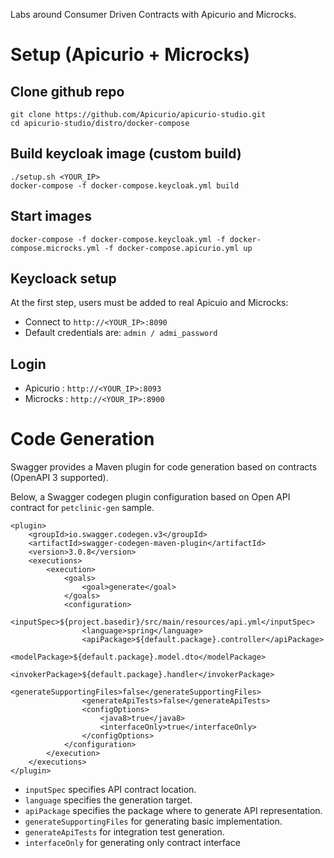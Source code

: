 Labs around Consumer Driven Contracts with Apicurio and Microcks.

# Setup (Apicurio + Microcks)

## Clone github repo
```
git clone https://github.com/Apicurio/apicurio-studio.git
cd apicurio-studio/distro/docker-compose
```

## Build keycloak image (custom build)
```
./setup.sh <YOUR_IP>
docker-compose -f docker-compose.keycloak.yml build
```

## Start images
```
docker-compose -f docker-compose.keycloak.yml -f docker-compose.microcks.yml -f docker-compose.apicurio.yml up
```

## Keycloack setup

At the first step, users must be added to real Apicuio and Microcks:
* Connect to `http://<YOUR_IP>:8090`
* Default credentials are: `admin / admi_password`

## Login

* Apicurio : ``http://<YOUR_IP>:8093``
* Microcks : ``http://<YOUR_IP>:8900``

# Code Generation

Swagger provides a Maven plugin for code generation based on contracts (OpenAPI 3 supported).

Below, a Swagger codegen plugin configuration based on Open API contract for ``petclinic-gen`` sample.
```
<plugin>
    <groupId>io.swagger.codegen.v3</groupId>
    <artifactId>swagger-codegen-maven-plugin</artifactId>
    <version>3.0.8</version>
    <executions>
        <execution>
            <goals>
                <goal>generate</goal>
            </goals>
            <configuration>
                <inputSpec>${project.basedir}/src/main/resources/api.yml</inputSpec>
                <language>spring</language>
                <apiPackage>${default.package}.controller</apiPackage>
                <modelPackage>${default.package}.model.dto</modelPackage>
                <invokerPackage>${default.package}.handler</invokerPackage>
                <generateSupportingFiles>false</generateSupportingFiles>
                <generateApiTests>false</generateApiTests>
                <configOptions>
                    <java8>true</java8>
                    <interfaceOnly>true</interfaceOnly>
                </configOptions>
            </configuration>
        </execution>
    </executions>
</plugin>
```
* ``inputSpec`` specifies API contract location.
* ``language`` specifies the generation target.
* ``apiPackage`` specifies the package where to generate API representation.
* ``generateSupportingFiles`` for generating  basic implementation.
* ``generateApiTests`` for integration test generation.
* ``interfaceOnly`` for generating only contract interface